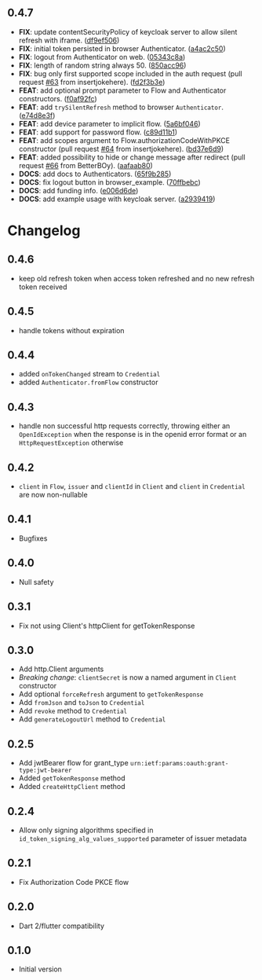 

## 0.4.7

 - **FIX**: update contentSecurityPolicy of keycloak server to allow silent refresh with iframe. ([df9ef506](https://github.com/appsup-dart/openid_client/commit/df9ef506d0dd3e690f86d5fcc2efd073f0a51109))
 - **FIX**: initial token persisted in browser Authenticator. ([a4ac2c50](https://github.com/appsup-dart/openid_client/commit/a4ac2c5095859e2e78308366cbc270d628420c4d))
 - **FIX**: logout from Authenticator on web. ([05343c8a](https://github.com/appsup-dart/openid_client/commit/05343c8a048354792c38c0e81cc919edb8f449c9))
 - **FIX**: length of random string always 50. ([850acc96](https://github.com/appsup-dart/openid_client/commit/850acc961347436c4f5a2fc6828b5a926b51423d))
 - **FIX**: bug only first supported scope included in the auth request (pull request [#63](https://github.com/appsup-dart/openid_client/issues/63) from insertjokehere). ([fd2f3b3e](https://github.com/appsup-dart/openid_client/commit/fd2f3b3ee18b823897f2bb1fe4c4cc1b37791fb0))
 - **FEAT**: add optional prompt parameter to Flow and Authenticator constructors. ([f0af92fc](https://github.com/appsup-dart/openid_client/commit/f0af92fcd2da842401a4bc44f4fa2d8bdce1dfd4))
 - **FEAT**: add `trySilentRefresh` method to browser `Authenticator`. ([e74d8e3f](https://github.com/appsup-dart/openid_client/commit/e74d8e3fe6e8717c944ebdb5b889c408ef950da4))
 - **FEAT**: add device parameter to implicit flow. ([5a6bf046](https://github.com/appsup-dart/openid_client/commit/5a6bf046e34946ff1745376b0c67974fa4019dd7))
 - **FEAT**: add support for password flow. ([c89d11b1](https://github.com/appsup-dart/openid_client/commit/c89d11b172c842bf13f5ce47632de20012eddd1d))
 - **FEAT**: add scopes argument to Flow.authorizationCodeWithPKCE constructor (pull request [#64](https://github.com/appsup-dart/openid_client/issues/64) from insertjokehere). ([bd37e6d9](https://github.com/appsup-dart/openid_client/commit/bd37e6d95feca2f28da5b22c8a7f80150a2bc9a5))
 - **FEAT**: added possibility to hide or change message after redirect (pull request [#66](https://github.com/appsup-dart/openid_client/issues/66) from BetterBOy). ([aafaab80](https://github.com/appsup-dart/openid_client/commit/aafaab80ea80d1bfa725c28bd4eff3bec2776460))
 - **DOCS**: add docs to Authenticators. ([65f9b285](https://github.com/appsup-dart/openid_client/commit/65f9b285b2137f522634f7ca37872f2420ebb675))
 - **DOCS**: fix logout button in browser_example. ([70ffbebc](https://github.com/appsup-dart/openid_client/commit/70ffbebcd41647b21caa479e67aa511dda46237e))
 - **DOCS**: add funding info. ([e006d6de](https://github.com/appsup-dart/openid_client/commit/e006d6de4473360c78722f7ad6226ad6a5fc3c29))
 - **DOCS**: add example usage with keycloak server. ([a2939419](https://github.com/appsup-dart/openid_client/commit/a29394192789931ec44d6e6b64f16765325505e4))

# Changelog

## 0.4.6

- keep old refresh token when access token refreshed and no new refresh token received
## 0.4.5

- handle tokens without expiration

## 0.4.4

- added `onTokenChanged` stream to `Credential`
- added `Authenticator.fromFlow` constructor

## 0.4.3

- handle non successful http requests correctly, throwing either an `OpenIdException` when the response is in the openid error format or an `HttpRequestException` otherwise

## 0.4.2

- `client` in `Flow`, `issuer` and `clientId` in `Client` and `client` in `Credential` are now non-nullable

## 0.4.1

- Bugfixes

## 0.4.0

- Null safety

## 0.3.1

- Fix not using Client's httpClient for getTokenResponse

## 0.3.0

- Add http.Client arguments
- *Breaking change*: `clientSecret` is now a named argument in `Client` constructor
- Add optional `forceRefresh` argument to `getTokenResponse`
- Add `fromJson` and `toJson` to `Credential`
- Add `revoke` method to `Credential`
- Add `generateLogoutUrl` method to `Credential`

## 0.2.5

- Add jwtBearer flow for grant_type `urn:ietf:params:oauth:grant-type:jwt-bearer`
- Added `getTokenResponse` method
- Added `createHttpClient` method

## 0.2.4

- Allow only signing algorithms specified in `id_token_signing_alg_values_supported`
parameter of issuer metadata

## 0.2.1

- Fix Authorization Code PKCE flow

## 0.2.0

- Dart 2/flutter compatibility


## 0.1.0

- Initial version
